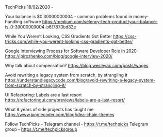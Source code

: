 TechPicks 18/02/2020 -

Your balance is $0.30000000004 - common problems found in money-handling software
https://medium.com/selency-tech-product/your-balance-is-0-30000000004-b6f7870bd32e

While You Weren’t Looking, CSS Gradients Got Better
https://css-tricks.com/while-you-werent-looking-css-gradients-got-better/

Google Interviewing Process for Software Developer Role in 2020
https://ipirozhenko.com/blog/google-interview-2020/

Why talk about compensation?
https://blog.wesleyac.com/posts/wages

Avoid rewriting a legacy system from scratch, by strangling it
https://understandlegacycode.com/blog/avoid-rewriting-a-legacy-system-from-scratch-by-strangling-it/

UI Refactoring: Labels are a last resort
https://refactoringui.com/previews/labels-are-a-last-resort/

What 8 years of side projects has taught me
https://www.junglecoder.com/blog/idea-chain-themes

Follow TechPicks -
Telegram channel - https://t.me/techpicks
Telegram group - https://t.me/techpicksgroup